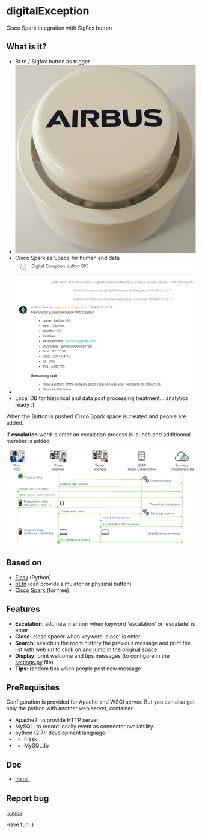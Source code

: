 # digitalException
Cisco Spark integration with SigFox button

## What is it?
* Bt.tn / Sigfox button as trigger
* ![](doc/button.png)
* Cisco Spark as Space for human and data
* ![](doc/chatbot.png)
* Local DB for historical and data post processing treatment... analytics ready :)

When the Button is pushed Cisco Spark space is created and people are added.

If **escalation** word is enter an escalation process is launch and additionnal member is added.

![](doc/workflow.png)

## Based on
* [Flask](http://flask.pocoo.org/) (Python)
* [bt.tn](https://my.bt.tn) (can provide simulator or physical button)
* [Cisco Spark](https://web.ciscospark.com) (for free)

## Features
* **Escalation:** add new member when keyword 'escalation' or 'escalade' is enter
* **Close:** close spacer when keyword 'close' is enter
* **Search:** search in the room history the previous message and print the list with web url to click on and jump in the original space.
* **Display:** print welcome and tips messages (to configure in the [settings.py](settings.py) file)
* **Tips:** random tips when people post new message

## PreRequisites
Configuration is provided for Apache and WSGI server.
But you can also get only the python with another web server, container...
* Apache2: to provide HTTP server
* MySQL: to record locally event as connector availability...
* python (2.7): development language
* * Flask
* * MySQLdb

## Doc
* [Install](doc/install.md)

## Report bug
[issues](issues)


Have fun ;)
